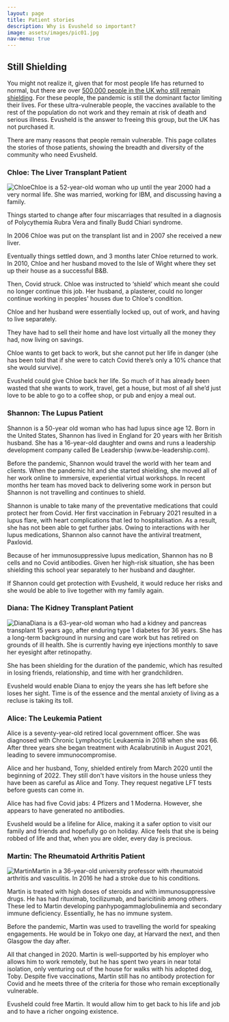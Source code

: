 ```yaml
---
layout: page
title: Patient stories
description: Why is Evusheld so important?
image: assets/images/pic01.jpg
nav-menu: true
---
```


<h2>Still Shielding</h2>
<p>You might not realize it, given that for most people life has returned to normal, but there are over <a href="https://www.gov.uk/government/publications/higher-risk-patients-eligible-for-covid-19-treatments-independent-advisory-group-report/defining-the-highest-risk-clinical-subgroups-upon-community-infection-with-sars-cov-2-when-considering-the-use-of-neutralising-monoclonal-antibodies">500,000 people in the UK who still remain shielding</a>. For these people, the pandemic is still the dominant factor limiting their lives. For these ultra-vulnerable people, the vaccines available to the rest of the population do not work and they remain at risk of death and serious illness. Evusheld is the answer to freeing this group, but the UK has not purchased it.<p>

<p>There are many reasons that people remain vulnerable. This page collates the stories of those patients, showing the breadth and diversity of the community who need Evusheld.</p>

<h3>Chloe: The Liver Transplant Patient</h3>
<p><span class="image left"><img src="{% link assets/images/chloe.jpg %}" alt="Chloe" /></span>Chloe is a 52-year-old woman who up until the year 2000 had a very normal life. She was married, working for IBM, and discussing having a family.</p>
<p>Things started to change after four miscarriages that resulted in a diagnosis of Polycythemia Rubra Vera and finally Budd Chiari syndrome.</p>
<p>In 2006 Chloe was put on the transplant list and in 2007 she received a new liver.</p>
<p>Eventually things settled down, and 3 months later Chloe returned to work. In 2010, Chloe and her husband moved to the Isle of Wight where they set up their house as a successful B&B.</p>
<p>Then, Covid struck. Chloe was instructed to ‘shield’ which meant she could no longer continue this job. Her husband, a plasterer, could no longer continue working in peoples' houses due to Chloe's condition.</p>
<p>Chloe and her husband were essentially locked up, out of work, and having to live separately.</p>
<p>They have had to sell their home and have lost virtually all the money they had, now living on savings.</p>
<p>Chloe wants to get back to work, but she cannot put her life in danger (she has been told that if she were to catch Covid there’s only a 10% chance that she would survive).</p>
<p>Evusheld could give Chloe back her life. So much of it has already been wasted that she wants to work, travel, get a house, but most of all she’d just love to be able to go to a coffee shop, or pub and enjoy a meal out.</p>

<h3>Shannon: The Lupus Patient</h3>
<p>Shannon is a 50-year old woman who has had lupus since age 12. Born in the United States, Shannon has lived in England for 20 years with her British husband. She has a 16-year-old daughter and owns and runs a leadership development company called Be Leadership (www.be-leadership.com).</p>
<p>Before the pandemic, Shannon would travel the world with her team and clients. When the pandemic hit and she started shielding, she moved all of her work online to immersive, experiential virtual workshops. In recent months her team has moved back to delivering some work in person but Shannon is not travelling and continues to shield.</p>
<p>Shannon is unable to take many of the preventative medications that could protect her from Covid. Her first vaccination in February 2021 resulted in a lupus flare, with heart complications that led to hospitalisation. As a result, she has not been able to get further jabs. Owing to interactions with her lupus medications, Shannon also cannot have the antiviral treatment, Paxlovid.</p>
<p>Because of her immunosuppressive lupus medication, Shannon has no B cells and no Covid antibodies. Given her high-risk situation, she has been shielding this school year separately to her husband and daughter.</p>
<p>If Shannon could get protection with Evusheld, it would reduce her risks and she would be able to live together with my family again.</p>

<h3>Diana: The Kidney Transplant Patient</h3>
<p><span class="image left"><img src="{% link assets/images/diana.jpg %}" alt="Diana" /></span>Diana is a 63-year-old woman who had a kidney and pancreas transplant 15 years ago, after enduring type 1 diabetes for 36 years. She has a long-term background in nursing and care work but has retired on grounds of ill health. She is currently having eye injections monthly to save her eyesight after retinopathy.</p> 
<p>She has been shielding for the duration of the pandemic, which has resulted in losing friends, relationship, and time with her grandchildren.</p>
<p>Evusheld would enable Diana to enjoy the years she has left before she loses her sight. Time is of the essence and the mental anxiety of living as a recluse is taking its toll.</p>

<h3>Alice: The Leukemia Patient</h3>
<p>Alice is a seventy-year-old retired local government officer. She was diagnosed with Chronic Lymphocytic Leukaemia in 2018 when she was 66. After three years she began treatment with Acalabrutinib in August 2021, leading to severe immunocompromise.</p>
<p>Alice and her husband, Tony, shielded entirely from March 2020 until the beginning of 2022. They still don't have visitors in the house unless they have been as careful as Alice and Tony. They request negative LFT tests before guests can come in.</p>
<p>Alice has had five Covid jabs: 4 Pfizers and 1 Moderna. However, she appears to have generated no antibodies.</p>
<p>Evusheld would be a lifeline for Alice, making it a safer option to visit our family and friends and hopefully go on holiday. Alice feels that she is being robbed of life and that, when you are older, every day is precious.</p> 

<h3>Martin: The Rheumatoid Arthritis Patient</h3>
<p><span class="image left"><img src="{% link assets/images/martin.jpg %}" alt="Martin" /></span>Martin in a 36-year-old university professor with rheumatoid arthritis and vasculitis. In 2016 he had a stroke due to his conditions.</p>
<p>Martin is treated with high doses of steroids and with immunosuppressive drugs. He has had rituximab, tocilizumab, and baricitinib among others. These led to Martin developing panhypogammaglobulinemia and secondary immune deficiency. Essentially, he has no immune system.</p>
<p>Before the pandemic, Martin was used to travelling the world for speaking engagements. He would be in Tokyo one day, at Harvard the next, and then Glasgow the day after.</p>
<p>All that changed in 2020. Martin is well-supported by his employer who allows him to work remotely, but he has spent two years in near total isolation, only venturing out of the house for walks with his adopted dog, Toby. Despite five vaccinations, Martin still has no antibody protection for Covid and he meets three of the criteria for those who remain exceptionally vulnerable.</p>
<p>Evusheld could free Martin. It would allow him to get back to his life and job and to have a richer ongoing existence.</p>
